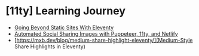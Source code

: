 # [11ty] Learning Journey
- [Going Beyond Static Sites With Eleventy](https://11ty.rocks/posts/going-beyond-static-with-eleventy/)
- [Automated Social Sharing Images with Puppeteer, 11ty, and Netlify](https://dev.to/5t3ph/automated-social-sharing-images-with-puppeteer-11ty-and-netlify-22ln)
- [https://mxb.dev/blog/medium-share-highlight-eleventy/](Medium-Style Share Highlights in Eleventy)
